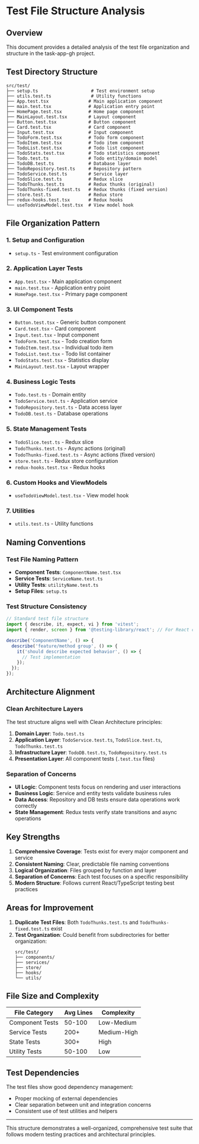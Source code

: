 # Test File Structure Analysis

## Overview

This document provides a detailed analysis of the test file organization and structure in the task-app-gh project.

## Test Directory Structure

```
src/test/
├── setup.ts                    # Test environment setup
├── utils.test.ts               # Utility functions
├── App.test.tsx               # Main application component
├── main.test.tsx              # Application entry point
├── HomePage.test.tsx          # Home page component
├── MainLayout.test.tsx        # Layout component
├── Button.test.tsx            # Button component
├── Card.test.tsx              # Card component
├── Input.test.tsx             # Input component
├── TodoForm.test.tsx          # Todo form component
├── TodoItem.test.tsx          # Todo item component
├── TodoList.test.tsx          # Todo list component
├── TodoStats.test.tsx         # Todo statistics component
├── Todo.test.ts               # Todo entity/domain model
├── TodoDB.test.ts             # Database layer
├── TodoRepository.test.ts     # Repository pattern
├── TodoService.test.ts        # Service layer
├── TodoSlice.test.ts          # Redux slice
├── TodoThunks.test.ts         # Redux thunks (original)
├── TodoThunks-fixed.test.ts   # Redux thunks (fixed version)
├── store.test.ts              # Redux store
├── redux-hooks.test.tsx       # Redux hooks
└── useTodoViewModel.test.tsx  # View model hook
```

## File Organization Pattern

### 1. **Setup and Configuration**
- `setup.ts` - Test environment configuration

### 2. **Application Layer Tests**
- `App.test.tsx` - Main application component
- `main.test.tsx` - Application entry point
- `HomePage.test.tsx` - Primary page component

### 3. **UI Component Tests**
- `Button.test.tsx` - Generic button component
- `Card.test.tsx` - Card component
- `Input.test.tsx` - Input component
- `TodoForm.test.tsx` - Todo creation form
- `TodoItem.test.tsx` - Individual todo item
- `TodoList.test.tsx` - Todo list container
- `TodoStats.test.tsx` - Statistics display
- `MainLayout.test.tsx` - Layout wrapper

### 4. **Business Logic Tests**
- `Todo.test.ts` - Domain entity
- `TodoService.test.ts` - Application service
- `TodoRepository.test.ts` - Data access layer
- `TodoDB.test.ts` - Database operations

### 5. **State Management Tests**
- `TodoSlice.test.ts` - Redux slice
- `TodoThunks.test.ts` - Async actions (original)
- `TodoThunks-fixed.test.ts` - Async actions (fixed version)
- `store.test.ts` - Redux store configuration
- `redux-hooks.test.tsx` - Redux hooks

### 6. **Custom Hooks and ViewModels**
- `useTodoViewModel.test.tsx` - View model hook

### 7. **Utilities**
- `utils.test.ts` - Utility functions

## Naming Conventions

### Test File Naming Pattern
- **Component Tests**: `ComponentName.test.tsx`
- **Service Tests**: `ServiceName.test.ts`
- **Utility Tests**: `utilityName.test.ts`
- **Setup Files**: `setup.ts`

### Test Structure Consistency
```typescript
// Standard test file structure
import { describe, it, expect, vi } from 'vitest';
import { render, screen } from '@testing-library/react'; // For React components

describe('ComponentName', () => {
  describe('feature/method group', () => {
    it('should describe expected behavior', () => {
      // Test implementation
    });
  });
});
```

## Architecture Alignment

### Clean Architecture Layers
The test structure aligns well with Clean Architecture principles:

1. **Domain Layer**: `Todo.test.ts`
2. **Application Layer**: `TodoService.test.ts`, `TodoSlice.test.ts`, `TodoThunks.test.ts`
3. **Infrastructure Layer**: `TodoDB.test.ts`, `TodoRepository.test.ts`
4. **Presentation Layer**: All component tests (`.test.tsx` files)

### Separation of Concerns
- **UI Logic**: Component tests focus on rendering and user interactions
- **Business Logic**: Service and entity tests validate business rules
- **Data Access**: Repository and DB tests ensure data operations work correctly
- **State Management**: Redux tests verify state transitions and async operations

## Key Strengths

1. **Comprehensive Coverage**: Tests exist for every major component and service
2. **Consistent Naming**: Clear, predictable file naming conventions
3. **Logical Organization**: Files grouped by function and layer
4. **Separation of Concerns**: Each test focuses on a specific responsibility
5. **Modern Structure**: Follows current React/TypeScript testing best practices

## Areas for Improvement

1. **Duplicate Test Files**: Both `TodoThunks.test.ts` and `TodoThunks-fixed.test.ts` exist
2. **Test Organization**: Could benefit from subdirectories for better organization:
   ```
   src/test/
   ├── components/
   ├── services/
   ├── store/
   ├── hooks/
   └── utils/
   ```

## File Size and Complexity

| File Category | Avg Lines | Complexity |
|---------------|-----------|------------|
| Component Tests | 50-100 | Low-Medium |
| Service Tests | 200+ | Medium-High |
| State Tests | 300+ | High |
| Utility Tests | 50-100 | Low |

## Test Dependencies

The test files show good dependency management:
- Proper mocking of external dependencies
- Clear separation between unit and integration concerns
- Consistent use of test utilities and helpers

---

This structure demonstrates a well-organized, comprehensive test suite that follows modern testing practices and architectural principles.
